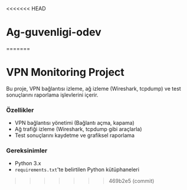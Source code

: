 <<<<<<< HEAD
# Ag-guvenligi-odev
=======

# VPN Monitoring Project

Bu proje, VPN bağlantısı izleme, ağ izleme (Wireshark, tcpdump) ve test sonuçlarını raporlama işlevlerini içerir.

### Özellikler
- VPN bağlantısı yönetimi (Bağlantı açma, kapama)
- Ağ trafiği izleme (Wireshark, tcpdump gibi araçlarla)
- Test sonuçlarını kaydetme ve grafiksel raporlama

### Gereksinimler
- Python 3.x
- `requirements.txt`'te belirtilen Python kütüphaneleri
>>>>>>> 469b2e5 (commit)

